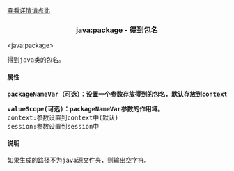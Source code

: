 <a href="head-tag-java.html">查看详情请点此</a>

### <div align="center">java:package - 得到包名</div> ###

&lt;java:package&gt;
<pre>
得到java类的包名。
</pre>

#### 属性 ####

<pre>
<b>packageNameVar（可选）：设置一个参数存放得到的包名，默认存放到context中</b>。
</pre>

<pre>
<b>valueScope(可选)：packageNameVar参数的作用域。</b>
context:参数设置到context中(默认)
session:参数设置到session中
</pre>

#### 说明 ####

<pre>
如果生成的路径不为java源文件夹，则输出空字符。
</pre>
